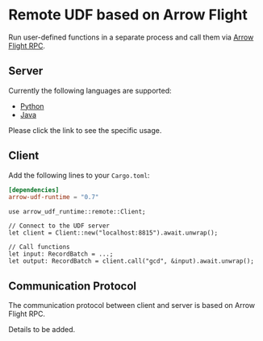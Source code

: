 # Remote UDF based on Arrow Flight

Run user-defined functions in a separate process and call them via [Arrow Flight RPC].

[Arrow Flight RPC]: https://arrow.apache.org/docs/format/Flight.html

## Server

Currently the following languages are supported:

- [Python](https://github.com/risingwavelabs/arrow-udf/tree/main/arrow-udf-flight/python)
- [Java](https://github.com/risingwavelabs/arrow-udf/tree/main/arrow-udf-flight/java)

Please click the link to see the specific usage.

## Client

Add the following lines to your `Cargo.toml`:

```toml
[dependencies]
arrow-udf-runtime = "0.7"
```

```rust,ignore
use arrow_udf_runtime::remote::Client;

// Connect to the UDF server
let client = Client::new("localhost:8815").await.unwrap();

// Call functions
let input: RecordBatch = ...;
let output: RecordBatch = client.call("gcd", &input).await.unwrap();
```

## Communication Protocol

The communication protocol between client and server is based on Arrow Flight RPC.

Details to be added.
